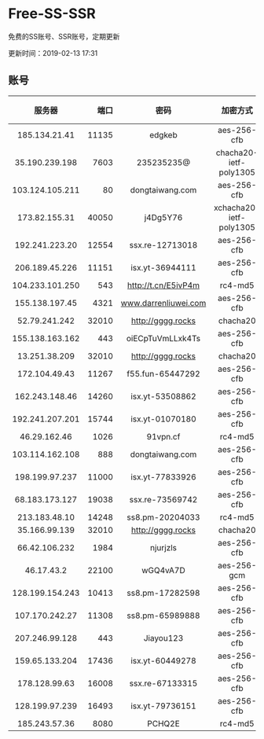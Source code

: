 # Free-SS-SSR

免费的SS账号、SSR账号，定期更新

更新时间：2019-02-13 17:31

## 账号

|服务器|端口|密码|加密方式|状态|PING|区域|VTUM|
|:-----:|-----:|:----:|:----:|:----:|:----:|:----:|:----:|
|185.134.21.41|11135|edgkeb|aes-256-cfb|🙂|264|GB|10↑/10↑/10↑/10↑|
|35.190.239.198|7603|235235235@|chacha20-ietf-poly1305|🙂|102|JP|6↑/8↑/10↑/10↑|
|103.124.105.211|80|dongtaiwang.com|aes-256-cfb|🙂|241|US|9↑/10↑/10↑/10↑|
|173.82.155.31|40050|j4Dg5Y76|xchacha20-ietf-poly1305|🙂|202|US|9↑/10↑/10↑/10↑|
|192.241.223.20|12554|ssx.re-12713018|aes-256-cfb|🙂|196|US|9↑/10↑/10↑/10↑|
|206.189.45.226|11151|isx.yt-36944111|aes-256-cfb|🙂|306|SG|10↑/10↑/10↑/10↑|
|104.233.101.250|543|http://t.cn/E5ivP4m|rc4-md5|🙂|309|CA|10↑/10↑/10↑/10↑|
|155.138.197.45|4321|www.darrenliuwei.com|aes-256-cfb|🙂|265|US|10↑/10↑/10↑/10↑|
|52.79.241.242|32010|http://gggg.rocks|chacha20|🙂|164|KR|8↑/8↑/7↑/7↑|
|155.138.163.162|443|oiECpTuVmLLxk4Ts|aes-256-cfb|🙂|261|US|10↑/10↑/10↑/10↑|
|13.251.38.209|32010|http://gggg.rocks|chacha20|🙂|121|SG|8↑/8↑/8↑/9↑|
|172.104.49.43|11267|f55.fun-65447292|aes-256-cfb|🙂|248|SG|10↑/10↑/10↑/10↑|
|162.243.148.46|14260|isx.yt-53508862|aes-256-cfb|🙂|208|US|10↑/10↑/10↑/10↑|
|192.241.207.201|15744|isx.yt-01070180|aes-256-cfb|🙂|215|US|10↑/10↑/10↑/10↑|
|46.29.162.46|1026|91vpn.cf|rc4-md5|🙁|0|RU|7↑/9↑/9↑/10↑|
|103.114.162.108|888|dongtaiwang.com|aes-256-cfb|🙂|233|US|10↑/10↑/10↑/10↑|
|198.199.97.237|11000|isx.yt-77833926|aes-256-cfb|🙂|217|US|10↑/10↑/10↑/10↑|
|68.183.173.127|19038|ssx.re-73569742|aes-256-cfb|🙂|224|US|9↑/10↑/9↑/10↑|
|213.183.48.10|14248|ss8.pm-20204033|rc4-md5|🙂|396|RU|10↑/10↑/10↑/10↑|
|35.166.99.139|32010|http://gggg.rocks|chacha20|🙂|270|US|9↑/9↑/9↑/9↑|
|66.42.106.232|1984|njurjzls|aes-256-cfb|🙂|201|US|10↑/10↑/10↑/10↑|
|46.17.43.2|22100|wGQ4vA7D|aes-256-gcm|🙂|370|RU|6↓/10↑/10↑/10↑|
|128.199.154.243|10413|ss8.pm-17282598|aes-256-cfb|🙂|270|SG|10↑/10↑/10↑/10↑|
|107.170.242.27|11308|ss8.pm-65989888|aes-256-cfb|🙂|208|US|10↑/10↑/10↑/10↑|
|207.246.99.128|443|Jiayou123|aes-256-cfb|🙁|194|US|9↑/10↑/10↑/10↑|
|159.65.133.204|17436|isx.yt-60449278|aes-256-cfb|🙂|270|SG|10↑/10↑/9↑/10↑|
|178.128.99.63|16008|ssx.re-67133315|aes-256-cfb|🙂|278|SG|9↑/10↑/10↑/10↑|
|128.199.97.239|16493|isx.yt-79736151|aes-256-cfb|🙂|277|SG|10↑/10↑/10↑/10↑|
|185.243.57.36|8080|PCHQ2E|rc4-md5|🙂|217|US|10↑/10↑/9↑/10↑|
